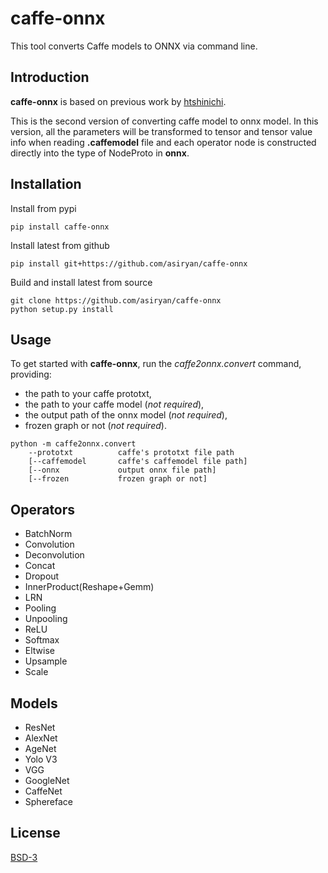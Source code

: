 # caffe-onnx
This tool converts Caffe models to ONNX via command line.

## Introduction
**caffe-onnx** is based on previous work by [htshinichi](https://github.com/htshinichi/caffe-onnx).  
  
This is the second version of converting caffe model to onnx model. In this version, all the parameters will be transformed to tensor and tensor value info when reading **.caffemodel** file and each operator node is constructed directly into the type of NodeProto in **onnx**.

## Installation
Install from pypi  
```
pip install caffe-onnx
```

Install latest from github  
```
pip install git+https://github.com/asiryan/caffe-onnx
```

Build and install latest from source  
```
git clone https://github.com/asiryan/caffe-onnx
python setup.py install
``` 

## Usage
To get started with **caffe-onnx**, run the *caffe2onnx.convert* command, providing:
* the path to your caffe prototxt,
* the path to your caffe model (*not required*),
* the output path of the onnx model (*not required*),
* frozen graph or not (*not required*).

```
python -m caffe2onnx.convert
    --prototxt          caffe's prototxt file path
    [--caffemodel       caffe's caffemodel file path]
    [--onnx             output onnx file path]
    [--frozen           frozen graph or not]
```

## Operators
* BatchNorm
* Convolution
* Deconvolution
* Concat
* Dropout
* InnerProduct(Reshape+Gemm)
* LRN
* Pooling
* Unpooling
* ReLU
* Softmax
* Eltwise
* Upsample
* Scale

## Models
* ResNet
* AlexNet
* AgeNet
* Yolo V3
* VGG
* GoogleNet
* CaffeNet
* Sphereface

## License
[BSD-3](LICENSE)
